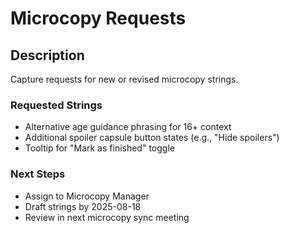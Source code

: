 # Microcopy Requests

## Description
Capture requests for new or revised microcopy strings.

### Requested Strings
- Alternative age guidance phrasing for 16+ context
- Additional spoiler capsule button states (e.g., "Hide spoilers")
- Tooltip for "Mark as finished" toggle
### Next Steps
- Assign to Microcopy Manager
- Draft strings by 2025-08-18
- Review in next microcopy sync meeting